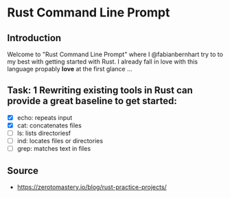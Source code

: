 # Rust Command Line Prompt

## Introduction

Welcome to "Rust Command Line Prompt" where I @fabianbernhart try to to my best with getting started with Rust. I already fall in love with this language propably **love** at the first glance ...


## Task: 1 Rewriting existing tools in Rust can provide a great baseline to get started:

- [x] echo: repeats input
- [x] cat: concatenates files
- [ ] ls: lists directoriesf
- [ ] ind: locates files or directories
- [ ] grep: matches text in files

## Source

- https://zerotomastery.io/blog/rust-practice-projects/